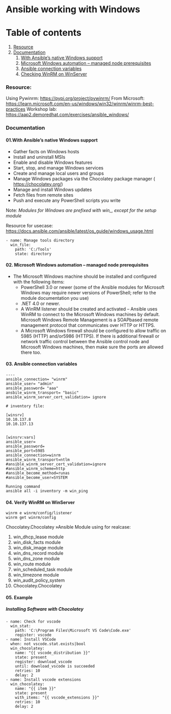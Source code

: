 # Ansible working with Windows



# Table of contents
1. [Resource](#Resource)
2. [Documentation](#Documentation)
    1. [With Ansible’s native Windows support](#Documentation1)
    2. [Microsoft Windows automation – managed node prerequisites](#Documentation2)
    3. [Ansible connection variables](#Documentation3)
    4. [Checking WinRM on WinServer](#Documentation4)



### Resource:<a name="Resource"></a>

Using Pywinrm: https://pypi.org/project/pywinrm/
From Microsoft: https://learn.microsoft.com/en-us/windows/win32/winrm/winrm-best-practices
Workshop lab: https://aap2.demoredhat.com/exercises/ansible_windows/

### Documentation<a name="Documentation"></a>

#### 01.With Ansible’s native Windows support<a name="Documentation1"></a>
- Gather facts on Windows hosts
- Install and uninstall MSIs
- Enable and disable Windows features
- Start, stop, and manage Windows services
- Create and manage local users and groups
- Manage Windows packages via the Chocolatey package manager ( https://chocolatey.org/)
- Manage and install Windows updates
- Fetch files from remote sites
- Push and execute any PowerShell scripts you write

Note: *Modules for Windows are prefixed with win_, except for the setup module*

Resource for usecase: https://docs.ansible.com/ansible/latest/os_guide/windows_usage.html

```
- name: Manage tools directory
  win_file:
    path: 'C:/Tools'
    state: directory

```

#### 02. Microsoft Windows automation – managed node prerequisites<a name="Documentation2"></a>

- The Microsoft Windows machine should be installed and configured with the following items: 
  + PowerShell 3.0 or newer (some of the Ansible modules for Microsoft Windows may require newer versions of PowerShell; refer to the module documentation you use)
  + .NET 4.0 or newer.
  + A WinRM listener should be created and activated – Ansible uses WinRM to connect to the Microsoft Windows machines by default. Microsoft Windows Remote Management is a SOAPbased remote management protocol that communicates over HTTP or HTTPS.
  + A Microsoft Windows firewall should be configured to allow traffic on 5985 (HTTP) and/or5986 (HTTPS). If there is additional firewall or network traffic control between the Ansible control node and Microsoft Windows machines, then make sure the ports are allowed there too.


#### 03. Ansible connection variables<a name="Documentation3"></a>

```
----
ansible_connection= "winrm"
ansible_user= "admin"
ansible_password= "aaa"
ansbile_winrm_transport= "basic"
ansible_winrm_server_cert_validation= ignore

```

```
# inventory file:

[winsrv]
10.10.137.8
10.10.137.13


[winsrv:vars]
ansible_user=
ansible_password=
ansible_port=5985
ansible_connection=winrm
ansible_winrm_transport=ntlm
#ansible_winrm_server_cert_validation=ignore
#ansible_winrm_scheme=http
#ansible_become_method=runas
#ansible_become_user=SYSTEM

```


```
Running command
ansible all -i inventory -m win_ping
```

#### 04. Verify WinRM on WinServer<a name="Documentation4"></a>

```
winrm e winrm/config/listener
winrm get winrm/config
```

Chocolatey.Chocolatey »Ansible Module using for realcase:

1. win_dhcp_lease module
2. win_disk_facts module
3. win_disk_image module
4. win_dns_record module 
5. win_dns_zone module
6. win_route module
7. win_scheduled_task module
8. win_timezone module 
9. win_audit_policy_system
10. Chocolatey.Chocolatey



#### 05. Example

##### Installing Software with Chocolatey

```
- name: Check for vscode
  win_stat:
    path: 'C:\Program Files\Microsoft VS Code\Code.exe'
    register: vscode
- name: Install VSCode
  when: not vscode.stat.exists|bool
  win_chocolatey:
    name: "{{ vscode_distribution }}"
    state: present
    register: download_vscode
    until: download_vscode is succeeded
    retries: 10
    delay: 2
- name: Install vscode extensions
  win_chocolatey:
    name: "{{ item }}"
    state: present
    with_items: "{{ vscode_extensions }}"
    retries: 10
    delay: 2

```









